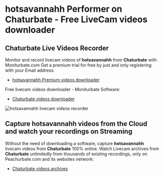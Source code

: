 # hotsavannahh Performer on Chaturbate - Free LiveCam videos downloader

## Chaturbate Live Videos Recorder

Monitor and record livecam videos of **hotsavannahh** from **Chaturbate** with Moniturbate.com
Get a premium trial for free by just and only registering with your Email address:
* [hotsavannahh Premium videos downloader](https://moniturbate.com/request-demo-licence-key.html)

Free livecam videos downloader - Moniturbate Software:
* [Chaturbate videos downloader](https://moniturbate.com/moniturbate-download-software.html)

![hotsavannahh livecam videos recorder](https://peachurnet.com/templates/moniturbate-software.png)


## Capture hotsavannahh videos from the Cloud and watch your recordings on Streaming

Without the need of downloading a software, capture **hotsavannahh** livecam videos from **Chaturbate** 100% online.
Watch Livecam archives from **Chaturbate** unlimitedly from thousands of existing recordings, only on Peachurbate.com and its websites network:
* [Chaturbate videos archives](https://peachurnet.com/)